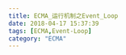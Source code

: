 ```yaml
---
title: ECMA_运行机制之Event_Loop
date: 2018-04-17 15:37:39
tags: [ECMA,Event-Loop]
category: "ECMA"
---
```

